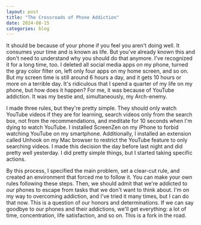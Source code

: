 ```yaml
---
layout: post
title: "The Crossroads of Phone Addiction"
date: 2024-08-15
categories: blog
---
```


It should be because of your phone if you feel you aren't doing well. It consumes your time and is known as life. But 
you've already known this and don't need to understand why you should do that anymore. I've recognized it for a long time, 
too. I deleted all social media apps on my phone, turned the gray color filter on, left only four apps on my home screen, 
and so on. But my screen time is still around 6 hours a day, and it gets 10 hours or more on a terrible day. It's ridiculous 
that I spend a quarter of my life on my phone, but how does it happen? For me, it was because of YouTube addiction. 
It was my bestie and, simultaneously, my Arch-enemy.

I made three rules, but they're pretty simple. They should only watch YouTube videos if they are for learning, search 
videos only from the search box, not from the recommendations, and meditate for 10 seconds when I'm dying to watch YouTube. 
I installed ScreenZen on my iPhone to forbid watching YouTube on my smartphone. Additionally, I installed an extension called 
Unhook on my Mac browser to restrict the YouTube feature to only searching videos. I made this decision the day before 
last night and did pretty well yesterday. I did pretty simple things, but I started taking specific actions.

By this process, I specified the main problem, set a clear-cut rule, and created an environment that forced me to follow it. 
You can make your own rules following these steps. Then, we should admit that we're addicted to our phones to escape from 
tasks that we don't want to think about. I'm on my way to overcoming addiction, and I've tried it many times, but I can do 
that now. This is a question of our honors and determinations. If we can say goodbye to our phones and their addictions, 
we'll get everything: a lot of time, concentration, life satisfaction, and so on. This is a fork in the road.
